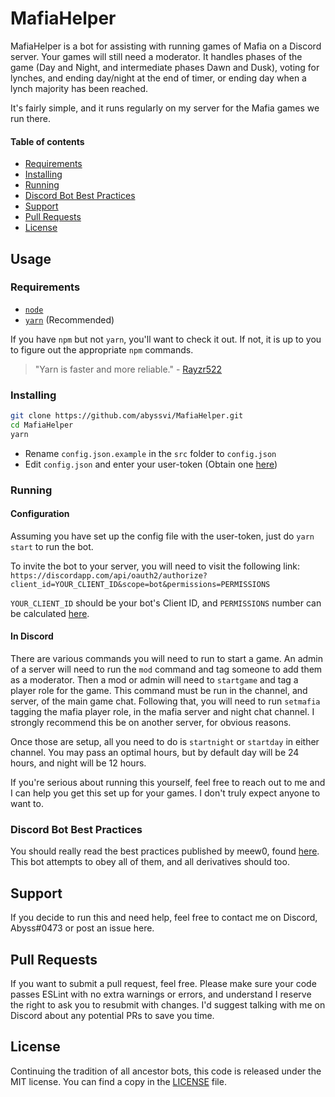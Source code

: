 # MafiaHelper
MafiaHelper is a bot for assisting with running games of Mafia on a Discord server. Your games will still need a moderator. It handles phases of the game (Day and Night, and intermediate phases Dawn and Dusk), voting for lynches, and ending day/night at the end of timer, or ending day when a lynch majority has been reached.

It's fairly simple, and it runs regularly on my server for the Mafia games we run there.

#### Table of contents
- [Requirements](#requirements)
- [Installing](#installing)
- [Running](#running)
- [Discord Bot Best Practices](#best-practices)
- [Support](#support)
- [Pull Requests](#pull-requests)
- [License](#license)

## Usage
### Requirements
- [`node`](https://nodejs.org)
- [`yarn`](https://yarnpkg.com/docs/install) (Recommended)

If you have `npm` but not `yarn`, you'll want to check it out. If not, it is up to you to figure out the appropriate `npm` commands.

> "Yarn is faster and more reliable." - [Rayzr522](https://github.com/Rayzr522)

### Installing

```bash
git clone https://github.com/abyssvi/MafiaHelper.git
cd MafiaHelper
yarn
```

- Rename `config.json.example` in the `src` folder to `config.json`
- Edit `config.json` and enter your user-token (Obtain one [here](https://discordapp.com/developers/applications/me))

### Running
#### Configuration
Assuming you have set up the config file with the user-token, just do `yarn start` to run the bot.

To invite the bot to your server, you will need to visit the following link: `https://discordapp.com/api/oauth2/authorize?client_id=YOUR_CLIENT_ID&scope=bot&permissions=PERMISSIONS`

`YOUR_CLIENT_ID` should be your bot's Client ID, and `PERMISSIONS` number can be calculated [here](https://discordapi.com/permissions.html).

#### In Discord
There are various commands you will need to run to start a game. An admin of a server will need to run the `mod` command and tag someone to add them as a moderator. Then a mod or admin will need to `startgame` and tag a player role for the game. This command must be run in the channel, and server, of the main game chat. Following that, you will need to run `setmafia` tagging the mafia player role, in the mafia server and night chat channel. I strongly recommend this be on another server, for obvious reasons.

Once those are setup, all you need to do is `startnight` or `startday` in either channel. You may pass an optimal hours, but by default day will be 24 hours, and night will be 12 hours.

If you're serious about running this yourself, feel free to reach out to me and I can help you get this set up for your games. I don't truly expect anyone to want to.

### Discord Bot Best Practices
You should really read the best practices published by meew0, found [here](https://github.com/meew0/discord-bot-best-practices). This bot attempts to obey all of them, and all derivatives should too.

## Support
If you decide to run this and need help, feel free to contact me on Discord, Abyss#0473 or post an issue here.

## Pull Requests
If you want to submit a pull request, feel free. Please make sure your code passes ESLint with no extra warnings or errors, and understand I reserve the right to ask you to resubmit with changes. I'd suggest talking with me on Discord about any potential PRs to save you time.

## License
Continuing the tradition of all ancestor bots, this code is released under the MIT license. You can find a copy in the [LICENSE](LICENSE) file.
